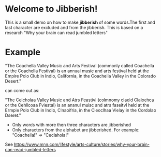 # Welcome to Jibberish!

This is a small demo on how to make **jibberish** of some words.The first and last character are excluded and from the jibberish. This is based on a research "Why your brain can read jumbled letters"

# Example

"The Coachella Valley Music and Arts Festival (commonly called Coachella or the Coachella Festival) is an annual music and arts festival held at the Empire Polo Club in Indio, California, in the Coachella Valley in the Colorado Desert."

can come out as:

"The Celcholaa Valley Music and Atrs Feastivl (colmnomy claeld Claloehca or the Cehllcoaa Fviestal) is an ananul muisc and atrs faseitvl held at the Ermpie Polo Club in Indio, Clnaoifria, in the Cleoclhaa Vlelay in the Cordolao Dseret."

- Only words with more then three characters are jibberished
- Only characters from the alphabet are jibberished. For example: "Coachella!" => "Ceclahola!"

See https://www.mnn.com/lifestyle/arts-culture/stories/why-your-brain-can-read-jumbled-letters
